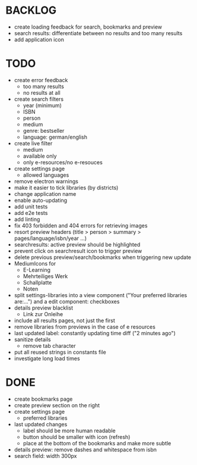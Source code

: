 # BACKLOG
* create loading feedback for search, bookmarks and preview
* search results: differentiate between no results and too many results
* add application icon

# TODO
* create error feedback
    - too many results
    - no results at all
* create search filters
    - year (minimum)
    - ISBN
    - person
    - medium
    - genre: bestseller
    - language: german/english
* create live filter
    - medium
    - available only
    - only e-resources/no e-resouces
* create settings page
    - allowed languages
* remove electron warnings
* make it easier to tick libraries (by districts)
* change application name
* enable auto-updating
* add unit tests
* add e2e tests
* add linting
* fix 403 forbidden and 404 errors for retrieving images
* resort preview headers (title > person > summary > pages/language/isbn/year ...)
* searchresults: active preview should be highlighted
* prevent click on searchresult icon to trigger preview
* delete previous preview/search/bookmarks when triggering new update
* MediumIcons for
    - E-Learning
    - Mehrteiliges Werk
    - Schallplatte
    - Noten
* split settings-libraries into a view component ("Your preferred libraries are:...") and a edit component: checkboxes
* details preview blacklist
    - Link zur Onleihe
* include all results pages, not just the first
* remove libraries from previews in the case of e resources
* last updated label: constantly updating time diff ("2 minutes ago")
* sanitize details
    - remove tab character
* put all reused strings in constants file
* investigate long load times

# DONE
* create bookmarks page
* create preview section on the right
* create settings page
    - preferred libraries
* last updated changes
    - label should be more human readable
    - button should be smaller with icon (refresh)
    - place at the bottom of the bookmarks and make more subtle
* details preview: remove dashes and whitespace from isbn
* search field: width 300px

